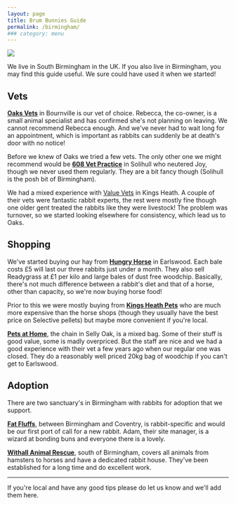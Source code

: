 ```yaml
---
layout: page
title: Brum Bunnies Guide
permalink: /birmingham/
### category: menu
---
```


![](http://bunminster.uk/images/buningham.jpg)

We live in South Birmingham in the UK. If you also live in Birmingham, you may find this guide useful. We sure could have used it when we started!

## Vets 

[**Oaks Vets**](http://www.oaksvetsbirmingham.co.uk) in Bournville is our vet of choice. Rebecca, the co-owner, is a small animal specialist and has confirmed she's not planning on leaving. We cannot recommend Rebecca enough. And we've never had to wait long for an appointment, which is important as rabbits can suddenly be at death's door with no notice! 

Before we knew of Oaks we tried a few vets. The only other one we might recommend would be [**608 Vet Practice**](http://www.608vetpractice.co.uk) in Solihull who neutered Joy, though we never used them regularly. They are a bit fancy though (Solihull is the posh bit of Birmingham).

We had a mixed experience with [Value Vets](http://www.valuevets.co.uk/locations/kings-heath/) in Kings Heath. A couple of their vets were fantastic rabbit experts, the rest were mostly fine though one older gent treated the rabbits like they were livestock! The problem was turnover, so we started looking elsewhere for consistency, which lead us to Oaks.

## Shopping

We've started buying our hay from [**Hungry Horse**](http://hungryhorse.org) in Earlswood. Each bale costs £5 will last our three rabbits just under a month. They also sell Readygrass at £1 per kilo and large bales of dust free woodchip. Basically, there's not much difference between a rabbit's diet and that of a horse, other than capacity, so we're now buying horse food! 

Prior to this we were mostly buying from [**Kings Heath Pets**](http://www.kingsheathpetcentre.co.uk) who are much more expensive than the horse shops (though they usually have the best price on Selective pellets) but maybe more convenient if you're local. 

[**Pets at Home**](http://community.petsathome.com/stores/selly-oak/), the chain in Selly Oak, is a mixed bag. Some of their stuff is good value, some is madly overpriced. But the staff are nice and we had a good experience with their vet a few years ago when our regular one was closed. They do a reasonably well priced 20kg bag of woodchip if you can't get to Earlswood. 

## Adoption

There are two sanctuary's in Birmingham with rabbits for adoption that we support.

[**Fat Fluffs**](http://www.fatfluffs.com), between Birmingham and Coventry, is rabbit-specific and would be our first port of call for a new rabbit. Adam, their site manager, is a wizard at bonding buns and everyone there is a lovely.

[**Withall Animal Rescue**](https://wythallanimalrescue.org), south of Birmingham, covers all animals from hamsters to horses and have a dedicated rabbit house. They've been established for a long time and do excellent work. 

* * * * *

If you're local and have any good tips please do let us know and we'll add them here. 

